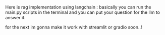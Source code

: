 Here is rag implementation using langchain : 
basically you can run the main.py scripts in the terminal 
and you can put your question for the llm to answer it. 

for the next im gonna make it work with streamlit or gradio soon..!